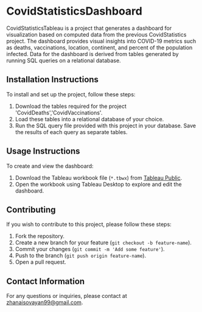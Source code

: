# CovidStatisticsDashboard
CovidStatisticsTableau is a project that generates a dashboard for visualization based on computed data from the previous CovidStatistics project. The dashboard provides visual insights into COVID-19 metrics such as deaths, vaccinations, location, continent, and percent of the population infected. Data for the dashboard is derived from tables generated by running SQL queries on a relational database.

## Installation Instructions
To install and set up the project, follow these steps:

1. Download the tables required for the project 'CovidDeaths','CovidVaccinations'.
2. Load these tables into a relational database of your choice.
3. Run the SQL query file provided with this project in your database. Save the results of each query as separate tables.

## Usage Instructions
To create and view the dashboard:

1. Download the Tableau workbook file (`*.tbwx`) from [Tableau Public](https://public.tableau.com/app/profile/ayan.nurzhanuly/viz/CovidDashboard_17189135625790/Dashboard1).
2. Open the workbook using Tableau Desktop to explore and edit the dashboard.

## Contributing
If you wish to contribute to this project, please follow these steps:

1. Fork the repository.
2. Create a new branch for your feature (`git checkout -b feature-name`).
3. Commit your changes (`git commit -m 'Add some feature'`).
4. Push to the branch (`git push origin feature-name`).
5. Open a pull request.

## Contact Information
For any questions or inquiries, please contact at zhanaisovayan99@gmail.com.
